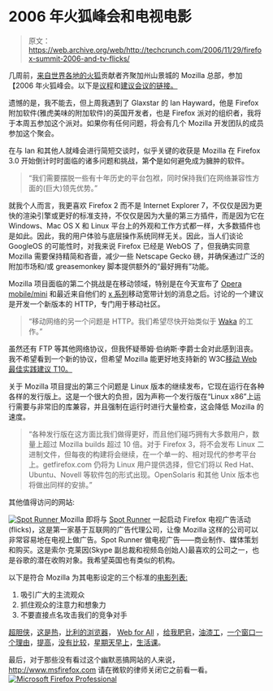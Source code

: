 # 2006 年火狐峰会和电视电影

> 原文：<https://web.archive.org/web/http://techcrunch.com/2006/11/29/firefox-summit-2006-and-tv-flicks/>

几周前，[来自世界各地的火狐](https://web.archive.org/web/20161022225455/http://www.getfirefox.com/)贡献者齐聚加州山景城的 Mozilla 总部，参加【2006 年火狐峰会。以下是[议程](https://web.archive.org/web/20161022225455/http://wiki.mozilla.org/FirefoxSummit/2006/Schedule "FirefoxSummit/2006/Schedule")和[建议会议的链接。](https://web.archive.org/web/20161022225455/http://wiki.mozilla.org/FirefoxSummit/2006/ProposedSessions "FirefoxSummit/2006/ProposedSessions")

遗憾的是，我不能去，但上周我遇到了 Glaxstar 的 Ian Hayward，他是 Firefox 附加软件(雅虎美味的附加软件)的英国开发者，也是 Firefox 派对的组织者，我将于本周五参加这个派对。如果你有任何问题，将会有几个 Mozilla 开发团队的成员参加这个聚会。

在与 Ian 和其他人就峰会进行简短交谈时，似乎关键的收获是 Mozilla 在 Firefox 3.0 开始倒计时时面临的诸多问题和挑战，第**个**是如何避免成为臃肿的软件。

> “我们需要摆脱一些有十年历史的平台包袱，同时保持我们在网络兼容性方面的(巨大)领先优势。”

就我个人而言，我更喜欢 Firefox 2 而不是 Internet Explorer 7，不仅仅是因为更快的渲染引擎或更好的标准支持，不仅仅是因为大量的第三方插件，而是因为它在 Windows、Mac OS X 和 Linux 平台上的外观和工作方式都一样，大多数插件也是如此。因此，我的用户体验与底层操作系统同样无关。因此，当人们谈论 GoogleOS 的可能性时，对我来说 Firefox 已经是 WebOS 了，但我确实同意 Mozilla 需要保持精简和吝啬，减少一些 Netscape Gecko 磅，并确保通过广泛的附加市场和/或 greasemonkey 脚本提供额外的“最好拥有”功能。

Mozilla 项目面临的第二个挑战是在移动领域，特别是在今天宣布了 [Opera mobile/mini](https://web.archive.org/web/20161022225455/http://www.opera.com/pressreleases/en/2006/11/28/) 和最近来自他们的 [x 系列](https://web.archive.org/web/20161022225455/http://uk.techcrunch.com/2006/11/17/is-today-the-start-of-the-mobile-web/)移动宽带计划的消息之后。讨论的一个建议是开发一个新版本的 HTTP，专门用于移动社区。

> “移动网络的另一个问题是 HTTP。我们希望尽快开始类似于 [Waka](https://web.archive.org/web/20161022225455/http://gbiv.com/protocols/waka/) 的工作。”

虽然还有 FTP 等其他网络协议，但我怀疑蒂姆·伯纳斯·李爵士会对此感到沮丧。我不希望看到一个新的协议，但希望 Mozilla 能更好地支持新的 W3C[移动 Web 最佳实践建议 T10。](https://web.archive.org/web/20161022225455/http://www.w3.org/TR/2006/PR-mobile-bp-20061102/)

关于 Mozilla 项目提出的第三个问题是 Linux 版本的继续发布，它现在运行在各种各样的发行版上。这是一个很大的负担，因为声称一个发行版在“Linux x86”上运行需要与非常旧的库兼容，并且强制在运行时进行大量检查，这会降低 Mozilla 的速度。

> “各种发行版在这方面比我们做得更好，而且他们碰巧拥有大多数用户，数量上超过 Mozilla builds 超过 10 倍。对于 Firefox 3，将不会发布 Linux 二进制文件，但每夜的构建将会继续，在一个单一的、相对现代的参考平台上。getfirefox.com 仍将为 Linux 用户提供选择，但它们将以 Red Hat、Ubuntu、Novell 等软件包的形式出现。OpenSolaris 和其他 Unix 版本也将做出同样的安排。”

其他值得访问的网站:

[![Spot Runner](img/ec387cb6c5c25a302e16caee0d56d5cc.png) ](https://web.archive.org/web/20161022225455/http://www.spotrunner.com/) Mozilla 即将与 [Spot Runner](https://web.archive.org/web/20161022225455/http://www.spotrunner.com/) 一起启动 Firefox 电视广告活动(flicks)，这是第一家基于互联网的广告代理公司，让像 Mozilla 这样的公司可以非常容易地在电视上做广告。Spot Runner 做电视广告——商业制作、媒体策划和购买。这是索尔·克莱因(Skype 副总裁和视频岛创始人)最喜欢的公司之一，也是谷歌的潜在收购对象。我希望英国也有类似的机构。

以下是符合 Mozilla 为其电影设定的三个标准的[电影列表:](https://web.archive.org/web/20161022225455/http://www.firefoxflicks.com/flicks/)

1.  吸引广大的主流观众
2.  抓住观众的注意力和想象力
3.  不要直接点名攻击我们的竞争对手

[超胆侠](https://web.archive.org/web/20161022225455/http://www.firefoxflicks.com/flick/index.php?sort=pop&id=19326&c=false)，[这是热](https://web.archive.org/web/20161022225455/http://www.firefoxflicks.com/flick/index.php?sort=pop&id=20674&c=false)，[比利的浏览器](https://web.archive.org/web/20161022225455/http://www.firefoxflicks.com/flick/index.php?sort=pop&id=19541&c=false)， [Web for All](https://web.archive.org/web/20161022225455/http://www.firefoxflicks.com/flick/index.php?sort=pop&id=21122&c=false) ，[给我肥皂](https://web.archive.org/web/20161022225455/http://www.firefoxflicks.com/flick/index.php?sort=pop&id=19836&c=false)，[油漆工](https://web.archive.org/web/20161022225455/http://www.firefoxflicks.com/flick/index.php?sort=pop&id=20691&c=false)，[一个窗口一个理由](https://web.archive.org/web/20161022225455/http://www.firefoxflicks.com/flick/index.php?sort=pop&id=21651&c=false)，[提高](https://web.archive.org/web/20161022225455/http://www.firefoxflicks.com/flick/index.php?sort=pop&id=21649&c=false)，[没有比较](https://web.archive.org/web/20161022225455/http://www.firefoxflicks.com/flick/index.php?sort=pop&id=30191&c=false)，[星期天早上](https://web.archive.org/web/20161022225455/http://www.firefoxflicks.com/flick/index.php?sort=pop&id=20096&c=false)，[生活课](https://web.archive.org/web/20161022225455/http://www.firefoxflicks.com/flick/index.php?sort=pop&id=23983&c=false)。

最后，对于那些没有看过这个幽默恶搞网站的人来说，http://www.msfirefox.com 请在微软的律师关闭它之前看一看。
[![Microsoft Firefox Professional](img/511625e8b8437723bac8414d1ff3c546.png "Microsoft Firefox Professional")](https://web.archive.org/web/20161022225455/http://www.msfirefox.com/index2.php?option=com_jce&task=popup)